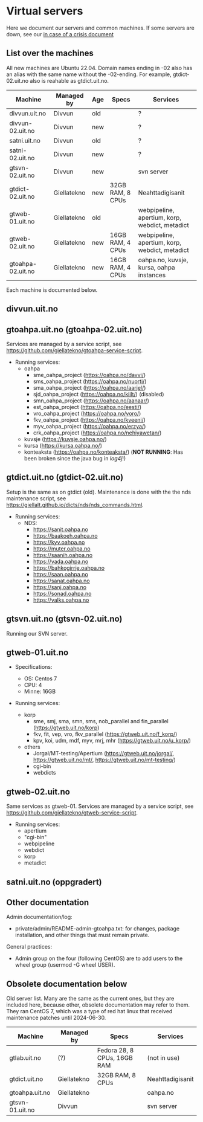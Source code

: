 # Virtual servers

Here we document our servers and common machines. If some servers are down, see our [in case of a crisis document](DontPanic.html)

## List over the machines

All new machines are Ubuntu 22.04. Domain names ending in -02 also has an alias
with the same name without the -02-ending. For example, gtdict-02.uit.no also
is reahable as gtdict.uit.no.

Machine | Managed by | Age | Specs | Services
---|---|---|---|---
divvun.uit.no     | Divvun      | old | | ?
divvun-02.uit.no  | Divvun      | new | | ?
satni.uit.no      | Divvun      | old | | ?
satni-02.uit.no   | Divvun      | new | | ?
gtsvn-02.uit.no   | Divvun      | new | | svn server
gtdict-02.uit.no  | Giellatekno | new | 32GB RAM, 8 CPUs | Neahttadigisanit
gtweb-01.uit.no   | Giellatekno | old | | webpipeline, apertium, korp, webdict, metadict
gtweb-02.uit.no   | Giellatekno | new | 16GB RAM, 4 CPUs | webpipeline, apertium, korp, webdict, metadict
gtoahpa-02.uit.no | Giellatekno | new | 16GB RAM, 4 CPUs | oahpa.no, kuvsje, kursa, oahpa instances


Each machine is documented below.

## divvun.uit.no

## gtoahpa.uit.no (gtoahpa-02.uit.no)

Services are managed by a service script, see
<https://github.com/giellatekno/gtoahpa-service-script>.

- Running services:
  - oahpa
    - sme_oahpa_project (<https://oahpa.no/davvi/>)
    - sms_oahpa_project (<https://oahpa.no/nuorti/>)
    - sma_oahpa_project (<https://oahpa.no/aarjel/>)
    - sjd_oahpa_project (<https://oahpa.no/kiilt/>) (disabled)
    - smn_oahpa_project (<https://oahpa.no/aanaar/>)
    - est_oahpa_project (<https://oahpa.no/eesti/>)
    - vro_oahpa_project (<https://oahpa.no/voro/>)
    - fkv_oahpa_project (<https://oahpa.no/kveeni/>)
    - myv_oahpa_project (<https://oahpa.no/erzya/>)
    - crk_oahpa_project (<https://oahpa.no/nehiyawetan/>)
  - kuvsje (<https://kuvsje.oahpa.no/>)
  - kursa (<https://kursa.oahpa.no/>)
  - konteaksta (<https://oahpa.no/konteaksta/>) (**NOT RUNNING**: Has been broken since the java bug in *log4j*!)


## gtdict.uit.no (gtdict-02.uit.no)

Setup is the same as on gtdict (old). Maintenance is done with the
the nds maintenance script, see
<https://giellalt.github.io/dicts/nds/nds_commands.html>.

- Running services:
  - NDS:
    - <https://sanit.oahpa.no>
    - <https://baakoeh.oahpa.no>
    - <https://kyv.oahpa.no>
    - <https://muter.oahpa.no>
    - <https://saanih.oahpa.no>
    - <https://vada.oahpa.no>
    - <https://bahkogirrje.oahpa.no>
    - <https://saan.oahpa.no>
    - <https://sanat.oahpa.no>
    - <https://sanj.oahpa.no>
    - <https://sonad.oahpa.no>
    - <https://valks.oahpa.no>


## gtsvn.uit.no (gtsvn-02.uit.no)

Running our SVN server.

## gtweb-01.uit.no

- Specifications:

  - OS: Centos 7
  - CPU: 4
  - Minne: 16GB

- Running services:
  - korp
    - sme, smj, sma, smn, sms, nob_parallel and fin_parallel (<https://gtweb.uit.no/korp>)
    - fkv, fit, vep, vro, fkv_parallel (<https://gtweb.uit.no/f_korp/>)
    - kpv, koi, udm, mdf, myv, mrj, mhr (<https://gtweb.uit.no/u_korp/>)
  - others
    - Jorgal/MT-testing/Apertium (<https://gtweb.uit.no/jorgal/>, <https://gtweb.uit.no/mt/>, <https://gtweb.uit.no/mt-testing/>)
    - cgi-bin
    - webdicts

## gtweb-02.uit.no

Same services as gtweb-01. Services are managed by a service script, see
<https://github.com/giellatekno/gtweb-service-script>.

- Running services:
  - apertium
  - "cgi-bin"
  - webpipeline
  - webdict
  - korp
  - metadict

## satni.uit.no (oppgradert)

## Other documentation

Admin documentation/log:

- private/admin/README-admin-gtoahpa.txt: for changes, package installation, and other things that must remain private.

General practices:

- Admin group on the four (following CentOS) are to add users to the wheel group (usermod -G wheel USER).


## Obsolete documentation below

Old server list. Many are the same as the current ones, but they are included
here, because other, obsolete documentation may refer to them. They ran CentOS
7, which was a type of red hat linux that received maintenance patches until
2024-06-30.

Machine | Managed by | Specs | Services
---|---|---|---
gtlab.uit.no      | (?)         | Fedora 28, 8 CPUs, 16GB RAM | (not in use)
gtdict.uit.no     | Giellatekno | 32GB RAM, 8 CPUs | Neahttadigisanit
gtoahpa.uit.no    | Giellatekno | | oahpa.no
gtsvn-01.uit.no   | Divvun      | | svn server
